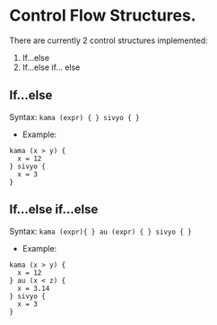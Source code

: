 # Control Flow Structures.

There are currently 2 control structures implemented:

1. If...else
2. If...else if... else

## If...else

Syntax: `kama (expr) { } sivyo { }`

- Example:

```
kama (x > y) {
  x = 12
} sivyo {
  x = 3
}
```

## If...else if...else

Syntax: `kama (expr){ } au (expr) { } sivyo { }`

- Example:

```
kama (x > y) {
  x = 12
} au (x < z) {
  x = 3.14
} sivyo {
  x = 3
}
```
